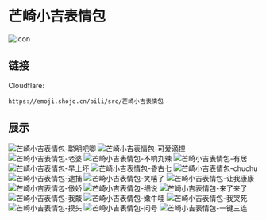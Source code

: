 # 芒崎小吉表情包
![icon](https://emoji.shojo.cn/bili/src/芒崎小吉表情包/icon.png)
## 链接
Cloudflare:
```
https://emoji.shojo.cn/bili/src/芒崎小吉表情包
```
## 展示
![芒崎小吉表情包-聪明吧唧](https://emoji.shojo.cn/bili/src/芒崎小吉表情包/芒崎小吉表情包-聪明吧唧.png)
![芒崎小吉表情包-可爱滴捏](https://emoji.shojo.cn/bili/src/芒崎小吉表情包/芒崎小吉表情包-可爱滴捏.png)
![芒崎小吉表情包-老婆](https://emoji.shojo.cn/bili/src/芒崎小吉表情包/芒崎小吉表情包-老婆.png)
![芒崎小吉表情包-不响丸辣](https://emoji.shojo.cn/bili/src/芒崎小吉表情包/芒崎小吉表情包-不响丸辣.png)
![芒崎小吉表情包-有居](https://emoji.shojo.cn/bili/src/芒崎小吉表情包/芒崎小吉表情包-有居.png)
![芒崎小吉表情包-早上坏](https://emoji.shojo.cn/bili/src/芒崎小吉表情包/芒崎小吉表情包-早上坏.png)
![芒崎小吉表情包-昏古七](https://emoji.shojo.cn/bili/src/芒崎小吉表情包/芒崎小吉表情包-昏古七.png)
![芒崎小吉表情包-chuchu](https://emoji.shojo.cn/bili/src/芒崎小吉表情包/芒崎小吉表情包-chuchu.png)
![芒崎小吉表情包-逮捕](https://emoji.shojo.cn/bili/src/芒崎小吉表情包/芒崎小吉表情包-逮捕.png)
![芒崎小吉表情包-笑嘻了](https://emoji.shojo.cn/bili/src/芒崎小吉表情包/芒崎小吉表情包-笑嘻了.png)
![芒崎小吉表情包-让我康康](https://emoji.shojo.cn/bili/src/芒崎小吉表情包/芒崎小吉表情包-让我康康.png)
![芒崎小吉表情包-傲娇](https://emoji.shojo.cn/bili/src/芒崎小吉表情包/芒崎小吉表情包-傲娇.png)
![芒崎小吉表情包-细说](https://emoji.shojo.cn/bili/src/芒崎小吉表情包/芒崎小吉表情包-细说.png)
![芒崎小吉表情包-来了来了](https://emoji.shojo.cn/bili/src/芒崎小吉表情包/芒崎小吉表情包-来了来了.png)
![芒崎小吉表情包-我敲](https://emoji.shojo.cn/bili/src/芒崎小吉表情包/芒崎小吉表情包-我敲.png)
![芒崎小吉表情包-嫩牛哇](https://emoji.shojo.cn/bili/src/芒崎小吉表情包/芒崎小吉表情包-嫩牛哇.png)
![芒崎小吉表情包-我哭死](https://emoji.shojo.cn/bili/src/芒崎小吉表情包/芒崎小吉表情包-我哭死.png)
![芒崎小吉表情包-摸头](https://emoji.shojo.cn/bili/src/芒崎小吉表情包/芒崎小吉表情包-摸头.png)
![芒崎小吉表情包-问号](https://emoji.shojo.cn/bili/src/芒崎小吉表情包/芒崎小吉表情包-问号.png)
![芒崎小吉表情包-一键三连](https://emoji.shojo.cn/bili/src/芒崎小吉表情包/芒崎小吉表情包-一键三连.png)
